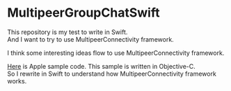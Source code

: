 # MultipeerGroupChatSwift
This repository is my test to write in Swift.<br>
And I want to try to use MultipeerConnectivity framework.

I think some interesting ideas flow to use MultipeerConnectivity framework.

[Here](https://developer.apple.com/library/ios/samplecode/MultipeerGroupChat/Introduction/Intro.html#//apple_ref/doc/uid/DTS40013691) is Apple sample code.
This sample is written in Objective-C.<br> So I rewrite in Swift to understand how MultipeerConnectivity framework works.
